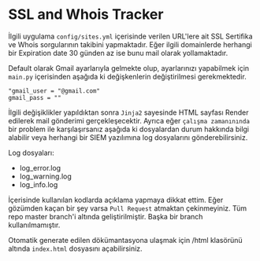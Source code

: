 # SSL and Whois Tracker

İlgili uygulama `config/sites.yml` içerisinde verilen URL'lere ait SSL Sertifika ve Whois sorgularının takibini yapmaktadır. Eğer ilgili domainlerde herhangi bir Expiration date 30 günden az ise bunu mail olarak yollamaktadır. 

Default olarak Gmail ayarlarıyla gelmekte olup, ayarlarınızı yapabilmek için `main.py` içerisinden aşağıda ki değişkenlerin değiştirilmesi gerekmektedir. 
```
"gmail_user = "@gmail.com" 
gmail_pass = ""
```

İlgili değişiklikler yapıldıktan sonra `Jinja2` sayesinde HTML sayfası Render edilerek mail gönderimi gerçekleşecektir. Ayrıca eğer `çalışma zamanınında`  bir problem ile karşılaşırsanız aşağıda ki dosyalardan durum hakkında bilgi alabilir veya herhangi bir SIEM yazılımına log dosyalarını gönderebilirsiniz.


Log dosyaları:
* log_error.log
* log_warning.log
* log_info.log


İçerisinde kullanılan kodlarda açıklama yapmaya dikkat ettim. Eğer gözümden kaçan bir şey varsa `Pull Request` atmaktan çekinmeyiniz. Tüm repo master branch'i altında geliştirilmiştir. Başka bir branch kullanılmamıştır.

Otomatik generate edilen dökümantasyona ulaşmak için /html klasörünü altında `index.html` dosyasını açabilirsiniz.


